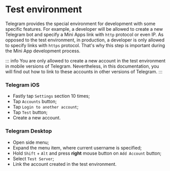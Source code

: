 # Test environment

Telegram provides the special environment for development with some specific features. For example,
a developer will be allowed to create a new Telegram bot and specify a Mini Apps link with `http`
protocol or even IP. As opposed to the test environment, in production, a developer is only allowed
to specify links with `https` protocol. That's why this step is important during the Mini App
development process.

::: info
You are only allowed to create a new account in the test environment in mobile versions of Telegram.
Nevertheless, in this documentation, you will find out how to link to these accounts in other
versions of Telegram.
:::

[//]: # (TODO: Other platforms?)

### Telegram iOS

- Fastly tap `Settings` section 10 times;
- Tap `Accounts` button;
- Tap `Login to another account`;
- Tap `Test` button;
- Create a new account.

### Telegram Desktop

- Open side menu;
- Expand the menu item, where current username is specified;
- Hold `Shift` + `Alt` and press **right** mouse button on `Add Account` button;
- Select `Test Server`;
- Link the account created in the test environment.